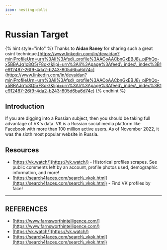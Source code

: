 ```yaml
---
icon: nesting-dolls
---
```


# Russian Target

{% hint style="info" %}
Thanks to **Aidan Raney** for sharing such a great osint technique.[https://www.linkedin.com/in/devaidan?miniProfileUrn=urn%3Ali%3Afsd\_profile%3AACoAACbnGxEBJ8\_pjPhQo-x5BBAJq1c8Q5rF8ok\&lipi=urn%3Ali%3Apage%3Afeed\_index\_index%3B1e912487-26f9-4da2-b243-805d6ba6d74c](https://www.linkedin.com/in/devaidan?miniProfileUrn=urn%3Ali%3Afsd\_profile%3AACoAACbnGxEBJ8\_pjPhQo-x5BBAJq1c8Q5rF8ok\&lipi=urn%3Ali%3Apage%3Afeed\_index\_index%3B1e912487-26f9-4da2-b243-805d6ba6d74c)
{% endhint %}



## Introduction

If you are digging into a Russian subject, then you should be taking full advantage of VK's data. VK is a Russian social media platform like Facebook with more than 100 million active users. As of November 2022, it was the sixth most popular website in Russia.

## Resources

* [https://vk.watch/](https://vk.watch/) - Historical profiles scrapes. See public comments left by an account, profile photos used, demographic information, and more!
* [https://search4faces.com/search\_vkok.html](https://search4faces.com/search\_vkok.html) - Find VK profiles by face!



***

## REFERENCES

* [https://www.farnsworthintelligence.com/](https://www.farnsworthintelligence.com/)
* [https://vk.watch/](https://vk.watch/)
* [https://search4faces.com/search\_vkok.html](https://search4faces.com/search\_vkok.html)



